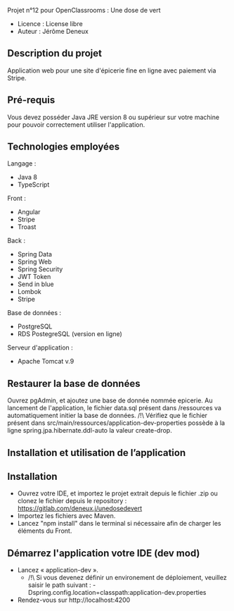 Projet n°12 pour OpenClassrooms : Une dose de vert

- Licence : License libre
- Auteur : Jérôme Deneux


Description du projet
---------------------

Application web pour une site d'épicerie fine en ligne avec paiement via Stripe.


Pré-requis
----------
Vous devez posséder Java JRE version 8 ou supérieur sur votre machine pour pouvoir correctement utiliser l'application.

Technologies employées
----------------------

Langage :
- Java 8
- TypeScript

Front :
- Angular
- Stripe
- Troast

Back :
- Spring Data
- Spring Web
- Spring Security
- JWT Token
- Send in blue
- Lombok
- Stripe


Base de données :
- PostgreSQL
- RDS PostegreSQL (version en ligne)

Serveur d'application :
- Apache Tomcat v.9


Restaurer la base de données
----------------------------
Ouvrez pgAdmin, et ajoutez une base de donnée nommée epicerie.
Au lancement de l'application, le fichier data.sql présent dans /ressources va automatiquement initier la base de données.
/!\ Vérifiez que le fichier présent dans src/main/ressources/application-dev-properties possède à la ligne spring.jpa.hibernate.ddl-auto la valeur create-drop.


Installation et utilisation de l’application
--------------------------------------------

Installation
------------

- Ouvrez votre IDE, et importez le projet extrait depuis le fichier .zip ou clonez le fichier depuis le repository : https://gitlab.com/deneux.j/unedosedevert
- Importez les fichiers avec Maven.
- Lancez "npm install" dans le terminal si nécessaire afin de charger les éléments du Front.

Démarrez l'application votre IDE (dev mod)
------------------------------------------
-	Lancez « application-dev ».
     - /!\ Si vous devenez définir un environement de déploiement, veuillez saisir le path suivant : -Dspring.config.location=classpath:application-dev.properties
-	Rendez-vous sur http://localhost:4200

